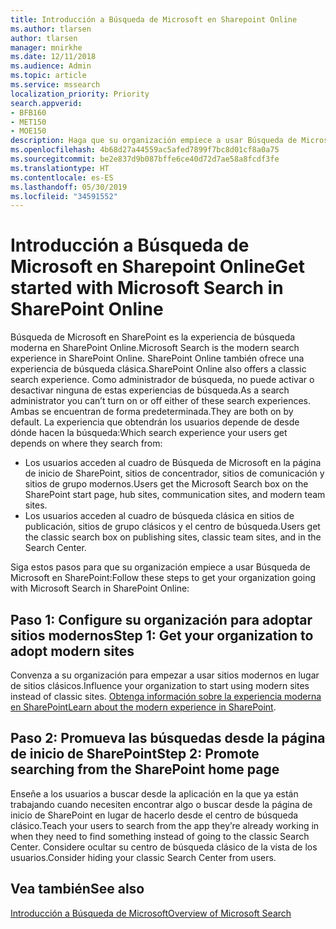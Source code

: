 ```yaml
---
title: Introducción a Búsqueda de Microsoft en Sharepoint Online
ms.author: tlarsen
author: tlarsen
manager: mnirkhe
ms.date: 12/11/2018
ms.audience: Admin
ms.topic: article
ms.service: mssearch
localization_priority: Priority
search.appverid:
- BFB160
- MET150
- MOE150
description: Haga que su organización empiece a usar Búsqueda de Microsoft en SharePoint Online
ms.openlocfilehash: 4b68d27a44559ac5afed7899f7bc8d01cf8a0a75
ms.sourcegitcommit: be2e837d9b087bffe6ce40d72d7ae58a8fcdf3fe
ms.translationtype: HT
ms.contentlocale: es-ES
ms.lasthandoff: 05/30/2019
ms.locfileid: "34591552"
---
```

# <a name="get-started-with-microsoft-search-in-sharepoint-online"></a><span data-ttu-id="48ba0-103">Introducción a Búsqueda de Microsoft en Sharepoint Online</span><span class="sxs-lookup"><span data-stu-id="48ba0-103">Get started with Microsoft Search in SharePoint Online</span></span>

<span data-ttu-id="48ba0-104">Búsqueda de Microsoft en SharePoint es la experiencia de búsqueda moderna en SharePoint Online.</span><span class="sxs-lookup"><span data-stu-id="48ba0-104">Microsoft Search is the modern search experience in SharePoint Online.</span></span> <span data-ttu-id="48ba0-105">SharePoint Online también ofrece una experiencia de búsqueda clásica.</span><span class="sxs-lookup"><span data-stu-id="48ba0-105">SharePoint Online also offers a classic search experience.</span></span> <span data-ttu-id="48ba0-106">Como administrador de búsqueda, no puede activar o desactivar ninguna de estas experiencias de búsqueda.</span><span class="sxs-lookup"><span data-stu-id="48ba0-106">As a search administrator you can’t turn on or off either of these search experiences.</span></span> <span data-ttu-id="48ba0-107">Ambas se encuentran de forma predeterminada.</span><span class="sxs-lookup"><span data-stu-id="48ba0-107">They are both on by default.</span></span> <span data-ttu-id="48ba0-108">La experiencia que obtendrán los usuarios depende de desde dónde hacen la búsqueda:</span><span class="sxs-lookup"><span data-stu-id="48ba0-108">Which search experience your users get depends on where they search from:</span></span>

- <span data-ttu-id="48ba0-109">Los usuarios acceden al cuadro de Búsqueda de Microsoft en la página de inicio de SharePoint, sitios de concentrador, sitios de comunicación y sitios de grupo modernos.</span><span class="sxs-lookup"><span data-stu-id="48ba0-109">Users get the Microsoft Search box on the SharePoint start page, hub sites, communication sites, and modern team sites.</span></span>
- <span data-ttu-id="48ba0-110">Los usuarios acceden al cuadro de búsqueda clásica en sitios de publicación, sitios de grupo clásicos y el centro de búsqueda.</span><span class="sxs-lookup"><span data-stu-id="48ba0-110">Users get the classic search box on publishing sites, classic team sites, and in the Search Center.</span></span>

<span data-ttu-id="48ba0-111">Siga estos pasos para que su organización empiece a usar Búsqueda de Microsoft en SharePoint:</span><span class="sxs-lookup"><span data-stu-id="48ba0-111">Follow these steps to get your organization going with Microsoft Search in SharePoint Online:</span></span>
## <a name="step-1-get-your-organization-to-adopt-modern-sites"></a><span data-ttu-id="48ba0-112">Paso 1: Configure su organización para adoptar sitios modernos</span><span class="sxs-lookup"><span data-stu-id="48ba0-112">Step 1: Get your organization to adopt modern sites</span></span>
<span data-ttu-id="48ba0-113">Convenza a su organización para empezar a usar sitios modernos en lugar de sitios clásicos.</span><span class="sxs-lookup"><span data-stu-id="48ba0-113">Influence your organization to start using modern sites instead of classic sites.</span></span> <span data-ttu-id="48ba0-114">[Obtenga información sobre la experiencia moderna en SharePoint](https://support.office.com/article/SharePoint-classic-and-modern-experiences-5725c103-505d-4a6e-9350-300d3ec7d73f)</span><span class="sxs-lookup"><span data-stu-id="48ba0-114">[Learn about the modern experience in SharePoint](https://support.office.com/article/SharePoint-classic-and-modern-experiences-5725c103-505d-4a6e-9350-300d3ec7d73f).</span></span>

## <a name="step-2-promote-searching-from-the-sharepoint-start-page"></a><span data-ttu-id="48ba0-115">Paso 2: Promueva las búsquedas desde la página de inicio de SharePoint</span><span class="sxs-lookup"><span data-stu-id="48ba0-115">Step 2: Promote searching from the SharePoint home page</span></span>
<span data-ttu-id="48ba0-116">Enseñe a los usuarios a buscar desde la aplicación en la que ya están trabajando cuando necesiten encontrar algo o buscar desde la página de inicio de SharePoint en lugar de hacerlo desde el centro de búsqueda clásico.</span><span class="sxs-lookup"><span data-stu-id="48ba0-116">Teach your users to search from the app they’re already working in when they need to find something instead of going to the classic Search Center.</span></span> <span data-ttu-id="48ba0-117">Considere ocultar su centro de búsqueda clásico de la vista de los usuarios.</span><span class="sxs-lookup"><span data-stu-id="48ba0-117">Consider hiding your classic Search Center from users.</span></span>

## <a name="see-also"></a><span data-ttu-id="48ba0-118">Vea también</span><span class="sxs-lookup"><span data-stu-id="48ba0-118">See also</span></span>
[<span data-ttu-id="48ba0-119">Introducción a Búsqueda de Microsoft</span><span class="sxs-lookup"><span data-stu-id="48ba0-119">Overview of Microsoft Search</span></span>](overview-microsoft-search.md)